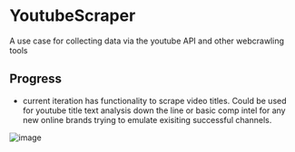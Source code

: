 # YoutubeScraper
A use case for collecting data via the youtube API and other webcrawling tools

## Progress
- current iteration has functionality to scrape video titles. Could be used for youtube title text analysis down the line or basic comp intel for any new online brands trying to emulate exisiting successful channels.

![image](https://github.com/Joncwmusic/YoutubeScraper/assets/64911952/8a4940aa-0813-48e0-a219-5a0fbb046f2e)
